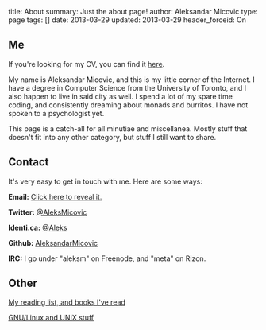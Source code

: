 title: About
summary: Just the about page!
author: Aleksandar Micovic
type: page
tags: []
date: 2013-03-29
updated: 2013-03-29
header_forceid: On


## Me

If you're looking for my CV, you can find it [here](/static/resume.pdf).

My name is Aleksandar Micovic, and this is my little corner of the Internet. I have a degree in Computer Science from the University of Toronto, and I also happen to live in said city as well. I spend a lot of my spare time coding, and consistently dreaming about monads and burritos. I have not spoken to a psychologist yet.

This page is a catch-all for all minutiae and miscellanea. Mostly stuff that doesn't fit into any other category, but stuff I still want to share.


## Contact

It's very easy to get in touch with me. Here are some ways:

**Email:** <a href="https://www.google.com/recaptcha/mailhide/d?k=01Tla6qt8eVglBTox2ZamUZA==&c=DRhShnVqIAlgbJxuq2Sx7Q==" target="_blank">Click here to reveal it.</a>

**Twitter:** [@AleksMicovic](https://twitter.com/aleksmicovic)

**Identi.ca:** [@Aleks](https://identi.ca/aleks)

**Github:** [AleksandarMicovic](https://github.com/aleksandarmicovic)

**IRC:** I go under "aleksm" on Freenode, and "meta" on Rizon.


## Other

[My reading list, and books I've read](/list/books/)

[GNU/Linux and UNIX stuff](/unix/)

